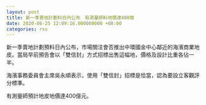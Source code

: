 ```yaml
---
layout: post
title: 新一季賣地計劃料日內公布　有測量師料地價達400億
date: 2020-06-25 12:09:16.000000000 +08:00
categories: rss
---
```


新一季賣地計劃預料日內公布，市場關注會否推出中環國金中心鄰近的海濱商業地皮。當局早前預告會以「雙信封」方式招標出售這幅地，價格及設計比重各佔一半。

海濱事務委員會主席吳永順表示，使用「雙信封」招標是恰當，認為要設立客觀評分標準。

有測量師預計地皮地價達400億元。
